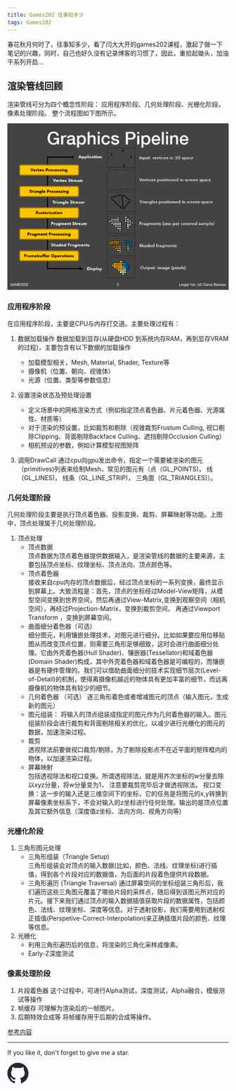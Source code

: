 ```yaml
---
title: Games202 往事知多少
tags: Games202
---
```


春花秋月何时了，往事知多少，看了闫大大开的games202课程，激起了做一下笔记的兴趣，同时，自己也好久没有记录博客的习惯了，因此，重拾起锄头，加油干系列开启...

<!--more-->
## 渲染管线回顾
渲染管线可分为四个概念性阶段： 应用程序阶段、几何处理阶段、光栅化阶段，像素处理阶段。 整个流程图如下图所示。  

![garphPipline](/img/assets/games202/graphicsPipeline.png)


### 应用程序阶段  

在应用程序阶段，主要是CPU与内存打交道。主要处理过程有：
1.  数据加载操作
    数据加载到显存(从硬盘HDD 到系统内存RAM，再到显存VRAM的过程)，主要包含有以下数据的加载操作
    * 加载模型相关，Mesh, Material, Shader, Texture等
    * 摄像机（位置、朝向、视锥体）
    * 光源（位置、类型等参数信息）

2.  设置渲染状态及预处理设置
    * 定义场景中的网格渲染方式（例如指定顶点着色器、片元着色器、光源属性、材质等） 
    * 对于渲染的预设置，比如裁剪和剔除（视锥裁剪Frustum Culling, 视口剔除Clipping、背面剔除Backface Culling、遮挡剔除Occlusion Culling）
    * 相机预设的参数，例如计算模型视图矩阵

3.  调用DrawCall
    通过cpu向gpu发出命令，指定一个需要被渲染的图元（primitives)列表来绘制Mesh，常见的图元有（点（GL_POINTS)， 线（GL_LINES)， 线条（GL_LINE_STRIP)， 三角面（GL_TRIANGLES)）。
    

### 几何处理阶段
几何处理阶段主要是执行顶点着色器、投影变换、裁剪、屏幕映射等功能。上图中，顶点处理属于几何处理阶段。

1. 顶点处理  
    *  顶点数据     
    顶点数据为顶点着色器提供数据输入，是渲染管线的数据的主要来源，主要包括顶点坐标、纹理坐标、顶点法向、顶点颜色等。
    * 顶点着色器  
    接收来自cpu内存的顶点数据后，经过顶点坐标的一系列变换，最终显示到屏幕上。大致流程是：首先，顶点的坐标经过Model-View矩阵，从模型空间变换到世界空间，然后再通过View-Matrix,变换到观察空间（相机空间），再经过Projection-Matrix，变换到裁剪空间， 再通过Viewport Transform ，变换到屏幕空间。
    * 曲面细分着色器（可选）  
     细分图元，利用镶嵌处理技术，对图元进行细分。比如如果要应用位移贴图从而改变顶点位置，则需要三角形足够细致，这时会进行曲面细分处理。它由外壳着色器(Hull Shader)、镶嵌器(Tessellator)和域着色器(Domain Shader)构成，其中外壳着色器和域着色器是可编程的，而镶嵌器是有硬件管理的。我们可以借助曲面细分的技术实现细节层次(Level-of-Detail)的机制，使得离摄像机越近的物体具有更加丰富的细节，而远离摄像机的物体具有较少的细节。
    * 几何着色器 （可选） 
     逐三角形着色或者增减图元的顶点（输入图元，生成新的图元）  
    * 图元组装： 将输入的顶点组装成指定的图元作为几何着色器的输入。图元组装阶段会进行裁剪和背面剔除相关的优化，以减少进行光栅化的图元的数据，加速渲染过程。
    * 裁剪  
    透视除法前要做视口裁剪/剔除，为了剔除投影点不在近平面的矩阵框内的物体，以加速渲染过程。
    * 屏幕映射  
    包括透视除法和视口变换。所谓透视除法，就是用齐次坐标的w分量去除以xyz分量，将w分量变为1， 注意要裁剪完毕后才做透视除法。
    视口变换：这一步的输入还是三维空间下的坐标，它的任务是将图元的x,y转换到屏幕像素坐标系下，不会对输入的z坐标进行任何处理。输出的是顶点位置及其它额外信息（深度值z坐标、法向方向、视角方向等)  

### 光栅化阶段  
1. 三角形图元处理  
    * 三角形组装（Triangle Setup)  
    三角形组装会对顶点的输入数据(比如，颜色、法线、纹理坐标)进行插值，得到各个片段对应的数据值，为后面的片段着色提供片段数据。
    * 三角形遍历 (Triangle Traversal)
    通过屏幕空间的坐标组装三角形后，我们遍历这些三角图元覆盖了哪些片段的采样点，随后得到该图元所对应的片元。接下来我们通过顶点的输入数据插值获取片段的数据属性，包括颜色、法线、纹理坐标、深度等信息。对于透射投影，我们需要用到透射校正插值(Perspetive-Correct-Interpolation)来正确插值片段的颜色、纹理等信息。  
2. 光栅化  
    * 利用三角形遍历后的信息，将渲染的三角化采样成像素。
    * Early-Z深度测试 

### 像素处理阶段  
1. 片段着色器
    这个过程中，可进行Alpha测试，深度测试，Alpha融合，模版测试等操作
2. 帧缓存
    可理解为渲染后的一帧图片。
3. 后期特效合成等
    将帧缓存用于后期的合成等操作。

[参考内容](https://mp.processon.com/view/link/5ec33e0ff346fb690701ff6c)


---
If you like it, don't forget to give me a star.

[![Star This Project](/img/assets/github.svg)](https://github.com/fwzhuang/fwzhuang.github.io)
